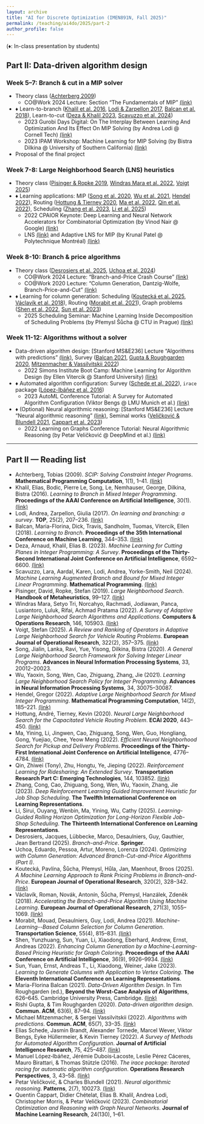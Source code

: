 ```yaml
---
layout: archive
title: "AI for Discrete Optimization (IMEN891N, Fall 2025)"
permalink: /teaching/ai4do/2025/part-2
author_profile: false
---
```


(♦: In-class presentation by students)

## Part II: Data-driven algorithm design

### Week 5–7: Branch & cut in a MIP solver

- Theory class ([Achterberg 2009](#paper-achterberg-2009))
  - CO@Work 2024 Lecture: Section “The Fundamentals of MIP” [(link)](https://co-at-work.zib.de/#schedule)
- ♦ Learn-to-branch ([Khalil et al. 2016](#paper-khalil-2016), [Lodi & Zarpellon 2017](#paper-lodi-2017), [Balcan et al. 2018](#paper-balcan-2018)), Learn-to-cut ([Deza & Khalil 2023](#paper-deza-2023), [Scavuzzo et al. 2024](#paper-scavuzzo-2024))
  - 2023 Gurobi Days Digital: On The Interplay Between Learning And Optimization And Its Effect On MIP Solving (by Andrea Lodi @ Cornell Tech) [(link)](https://www.youtube.com/watch?v=ntoH-r6Ijsw)
  - 2023 IPAM Workshop: Machine Learning for MIP Solving (by Bistra Dilkina @ University of Southern California) [(link)](https://youtu.be/hdad1if4MqU?si=hAz_G0MFDWbygJbq)
- Proposal of the final project

### Week 7-8: Large Neighborhood Search (LNS) heuristics

- Theory class ([Pisinger & Ropke 2019](#paper-pisinger-2019), [Windras Mara et al. 2022](#paper-windras-mara-2022), [Voigt 2025](#paper-voigt-2025))
- ♦ Learning applications: MIP ([Song et al. 2020](#paper-song-2020), [Wu et al. 2021](#paper-wu-2021), [Hendel 2022](#paper-hendel-2022)), Routing ([Hottung & Tierney 2020](#paper-hottung-2020), [Ma et al. 2022](#paper-ma-2022), [Qin et al. 2022](#paper-qin-2022)), Scheduling ([Zhang et al. 2023](#paper-zhang-2023), [Li et al. 2025](#paper-li-2025))
  - 2022 CPAIOR Keynote: Deep Learning and Neural Network Accelerators for Combinatorial Optimization (by Vinod Nair @ Google) [(link)](https://www.youtube.com/watch?v=uiGJH2cZR9I)
  - LNS [(link)](https://www.youtube.com/watch?v=y9HSuu1pS28) and Adaptive LNS for MIP (by Krunal Patel @ Polytechnique Montréal) [(link)](https://www.youtube.com/watch?v=KQJ2NgxbI1c)

### Week 8-10: Branch & price algorithms

- Theory class ([Desrosiers et al. 2025](#paper-desrosiers-2025), [Uchoa et al. 2024](#paper-uchoa-2024))
  - CO@Work 2024 Lecture: “Branch-and-Price Crash Course” [(link)](https://www.youtube.com/watch?v=CFRbQoaBLIQ)
  - CO@Work 2020 Lecture: “Column Generation, Dantzig-Wolfe, Branch-Price-and-Cut” [(link)](https://www.youtube.com/watch?v=vx2LNKx48vY)
- ♦ Learning for column generation: Scheduling ([Koutecká et al. 2025](#paper-kouteck-a-2025), [Václavík et al. 2018](#paper-v-aclav-ik-2018)), Routing ([Morabit et al. 2021](#paper-morabit-2021)), Graph problems ([Shen et al. 2022](#paper-shen-2022), [Sun et al. 2023](#paper-sun-2023))
  - 2025 Scheduling Seminar: Machine Learning Inside Decomposition of Scheduling Problems (by Přemysl Šůcha @ CTU in Prague) [(link)](https://www.youtube.com/watch?v=u3YIK32rMtI)

### Week 11-12: Algorithms without a solver

- Data-driven algorithm design: [Stanford MS&E236] Lecture “Algorithms with predictions” [(link)](https://vitercik.github.io/ml4do/schedule/), Survey ([Balcan 2021](#paper-balcan-2021), [Gupta & Roughgarden 2020](#paper-gupta-2020), [Mitzenmacher & Vassilvitskii 2022](#paper-mitzenmacher-2022))
  - 2022 Simons Institute Boot Camp: Machine Learning for Algorithm Design (by Ellen Vitercik @ Stanford University) [(link)](https://www.youtube.com/watch?v=6PzfHUmFhyI)
- ♦ Automated algorithm configuration: Survey ([Schede et al. 2022](#paper-schede-2022)), `irace` package ([López-Ibáñez et al. 2016](#paper-l-opez-ib-a-nez-2016))
  - 2023 AutoML Conference Tutorial: A Survey for Automated Algorithm Configuration (Viktor Bengs @ LMU Munich et al.) [(link)](https://www.youtube.com/watch?v=av2KIgjS90o)
- ♦ (Optional) Neural algorithmic reasoning: [Stanford MS&E236] Lecture “Neural algorithmic reasoning” [(link)](https://vitercik.github.io/ml4do/schedule/), Seminal works ([Veličković & Blundell 2021](#paper-veli-ckovi-c-2021), [Cappart et al. 2023](#paper-cappart-2023))
  - 2022 Learning on Graphs Conference Tutorial: Neural Algorithmic Reasoning (by Petar Veličković @ DeepMind et al.) [(link)](https://www.youtube.com/watch?v=SKQ96tDZhgw)


---

## Part II — Reading list

- <a id="paper-achterberg-2009"></a>Achterberg, Tobias (2009). *SCIP: Solving Constraint Integer Programs*. **Mathematical Programming Computation**, 1(1), 1–41. [(link)](https://doi.org/10.1007/s12532-008-0001-1)
- <a id="paper-khalil-2016"></a>Khalil, Elias, Bodic, Pierre Le, Song, Le, Nemhauser, George, Dilkina, Bistra (2016). *Learning to Branch in Mixed Integer Programming*. **Proceedings of the AAAI Conference on Artificial Intelligence**, 30(1). [(link)](https://ojs.aaai.org/index.php/AAAI/article/view/10080)
- <a id="paper-lodi-2017"></a>Lodi, Andrea, Zarpellon, Giulia (2017). *On learning and branching: a survey*. **TOP**, 25(2), 207–236. [(link)](https://doi.org/10.1007/s11750-017-0451-6)
- <a id="paper-balcan-2018"></a>Balcan, Maria-Florina, Dick, Travis, Sandholm, Tuomas, Vitercik, Ellen (2018). *Learning to Branch*. **Proceedings of the 35th International Conference on Machine Learning**, 344–353. [(link)](https://proceedings.mlr.press/v80/balcan18a.html)
- <a id="paper-deza-2023"></a>Deza, Arnaud, Khalil, Elias B. (2023). *Machine Learning for Cutting Planes in Integer Programming: A Survey*. **Proceedings of the Thirty-Second International Joint Conference on Artificial Intelligence**, 6592–6600. [(link)](https://doi.org/10.24963/ijcai.2023/739)
- <a id="paper-scavuzzo-2024"></a>Scavuzzo, Lara, Aardal, Karen, Lodi, Andrea, Yorke-Smith, Neil (2024). *Machine Learning Augmented Branch and Bound for Mixed Integer Linear Programming*. **Mathematical Programming**. [(link)](https://doi.org/10.1007/s10107-024-02130-y)
- <a id="paper-pisinger-2019"></a>Pisinger, David, Ropke, Stefan (2019). *Large Neighborhood Search*. **Handbook of Metaheuristics**, 99–127. [(link)](https://doi.org/10.1007/978-3-319-91086-4_4)
- <a id="paper-windras-mara-2022"></a>Windras Mara, Setyo Tri, Norcahyo, Rachmadi, Jodiawan, Panca, Lusiantoro, Luluk, Rifai, Achmad Pratama (2022). *A Survey of Adaptive Large Neighborhood Search Algorithms and Applications*. **Computers & Operations Research**, 146, 105903. [(link)](https://doi.org/10.1016/j.cor.2022.105903)
- <a id="paper-voigt-2025"></a>Voigt, Stefan (2025). *A Review and Ranking of Operators in Adaptive Large Neighborhood Search for Vehicle Routing Problems*. **European Journal of Operational Research**, 322(2), 357–375. [(link)](https://doi.org/10.1016/j.ejor.2024.05.033)
- <a id="paper-song-2020"></a>Song, Jialin, Lanka, Ravi, Yue, Yisong, Dilkina, Bistra (2020). *A General Large Neighborhood Search Framework for Solving Integer Linear Programs*. **Advances in Neural Information Processing Systems**, 33, 20012–20023.
- <a id="paper-wu-2021"></a>Wu, Yaoxin, Song, Wen, Cao, Zhiguang, Zhang, Jie (2021). *Learning Large Neighborhood Search Policy for Integer Programming*. **Advances in Neural Information Processing Systems**, 34, 30075–30087.
- <a id="paper-hendel-2022"></a>Hendel, Gregor (2022). *Adaptive Large Neighborhood Search for Mixed Integer Programming*. **Mathematical Programming Computation**, 14(2), 185–221. [(link)](https://doi.org/10.1007/s12532-021-00209-7)
- <a id="paper-hottung-2020"></a>Hottung, André, Tierney, Kevin (2020). *Neural Large Neighborhood Search for the Capacitated Vehicle Routing Problem*. **ECAI 2020**, 443–450. [(link)](https://doi.org/10.3233/FAIA200124)
- <a id="paper-ma-2022"></a>Ma, Yining, Li, Jingwen, Cao, Zhiguang, Song, Wen, Guo, Hongliang, Gong, Yuejiao, Chee, Yeow Meng (2022). *Efficient Neural Neighborhood Search for Pickup and Delivery Problems*. **Proceedings of the Thirty-First International Joint Conference on Artificial Intelligence**, 4776–4784. [(link)](https://doi.org/10.24963/ijcai.2022/662)
- <a id="paper-qin-2022"></a>Qin, Zhiwei (Tony), Zhu, Hongtu, Ye, Jieping (2022). *Reinforcement Learning for Ridesharing: An Extended Survey*. **Transportation Research Part C: Emerging Technologies**, 144, 103852. [(link)](https://doi.org/10.1016/j.trc.2022.103852)
- <a id="paper-zhang-2023"></a>Zhang, Cong, Cao, Zhiguang, Song, Wen, Wu, Yaoxin, Zhang, Jie (2023). *Deep Reinforcement Learning Guided Improvement Heuristic for Job Shop Scheduling*. **The Twelfth International Conference on Learning Representations**.
- <a id="paper-li-2025"></a>Li, Sirui, Ouyang, Wenbin, Ma, Yining, Wu, Cathy (2025). *Learning-Guided Rolling Horizon Optimization for Long-Horizon Flexible Job-Shop Scheduling*. **The Thirteenth International Conference on Learning Representations**.
- <a id="paper-desrosiers-2025"></a>Desrosiers, Jacques, Lübbecke, Marco, Desaulniers, Guy, Gauthier, Jean Bertrand (2025). *Branch-and-Price*. **Springer**.
- <a id="paper-uchoa-2024"></a>Uchoa, Eduardo, Pessoa, Artur, Moreno, Lorenza (2024). *Optimizing with Column Generation: Advanced Branch-Cut-and-Price Algorithms (Part I)*.
- <a id="paper-kouteck-a-2025"></a>Koutecká, Pavlína, Šůcha, Přemysl, Hůla, Jan, Maenhout, Broos (2025). *A Machine Learning Approach to Rank Pricing Problems in Branch-and-Price*. **European Journal of Operational Research**, 320(2), 328–342. [(link)](https://doi.org/10.1016/j.ejor.2024.07.029)
- <a id="paper-v-aclav-ik-2018"></a>Václavík, Roman, Novák, Antonín, Šůcha, Přemysl, Hanzálek, Zdeněk (2018). *Accelerating the Branch-and-Price Algorithm Using Machine Learning*. **European Journal of Operational Research**, 271(3), 1055–1069. [(link)](https://doi.org/10.1016/j.ejor.2018.05.046)
- <a id="paper-morabit-2021"></a>Morabit, Mouad, Desaulniers, Guy, Lodi, Andrea (2021). *Machine-Learning--Based Column Selection for Column Generation*. **Transportation Science**, 55(4), 815–831. [(link)](https://doi.org/10.1287/trsc.2021.1045)
- <a id="paper-shen-2022"></a>Shen, Yunzhuang, Sun, Yuan, Li, Xiaodong, Eberhard, Andrew, Ernst, Andreas (2022). *Enhancing Column Generation by a Machine-Learning-Based Pricing Heuristic for Graph Coloring*. **Proceedings of the AAAI Conference on Artificial Intelligence**, 36(9), 9926–9934. [(link)](https://doi.org/10.1609/aaai.v36i9.21230)
- <a id="paper-sun-2023"></a>Sun, Yuan, Ernst, Andreas T., Li, Xiaodong, Weiner, Jake (2023). *Learning to Generate Columns with Application to Vertex Coloring*. **The Eleventh International Conference on Learning Representations**.
- <a id="paper-balcan-2021"></a>Maria-Florina Balcan (2021). *Data-Driven Algorithm Design*. In Tim Roughgarden (ed.), **Beyond the Worst-Case Analysis of Algorithms**, 626–645. Cambridge University Press, Cambridge. [(link)](https://doi.org/10.1017/9781108637435.036)
- <a id="paper-gupta-2020"></a>Rishi Gupta, & Tim Roughgarden (2020). *Data-driven algorithm design*. **Commun. ACM**, 63(6), 87–94. [(link)](https://doi.org/10.1145/3394625)
- <a id="paper-mitzenmacher-2022"></a>Michael Mitzenmacher, & Sergei Vassilvitskii (2022). *Algorithms with predictions*. **Commun. ACM**, 65(7), 33–35. [(link)](https://doi.org/10.1145/3528087)
- <a id="paper-schede-2022"></a>Elias Schede, Jasmin Brandt, Alexander Tornede, Marcel Wever, Viktor Bengs, Eyke Hüllermeier, & Kevin Tierney (2022). *A Survey of Methods for Automated Algorithm Configuration*. **Journal of Artificial Intelligence Research**, 75, 425–487. [(link)](https://doi.org/10.1613/jair.1.13676)
- <a id="paper-l-opez-ib-a-nez-2016"></a>Manuel López‑Ibáñez, Jérémie Dubois‑Lacoste, Leslie Pérez Cáceres, Mauro Birattari, & Thomas Stützle (2016). *The irace package: Iterated racing for automatic algorithm configuration*. **Operations Research Perspectives**, 3, 43–58. [(link)](https://doi.org/10.1016/j.orp.2016.09.002)
- <a id="paper-veli-ckovi-c-2021"></a>Petar Veličković, & Charles Blundell (2021). *Neural algorithmic reasoning*. **Patterns**, 2(7), 100273. [(link)](https://doi.org/10.1016/j.patter.2021.100273)
- <a id="paper-cappart-2023"></a>Quentin Cappart, Didier Chételat, Elias B. Khalil, Andrea Lodi, Christopher Morris, & Petar Veličković (2023). *Combinatorial Optimization and Reasoning with Graph Neural Networks*. **Journal of Machine Learning Research**, 24(130), 1–61.